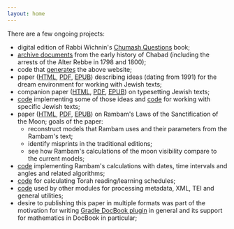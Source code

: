 ```yaml
---
layout: home
---
```


There are a few ongoing projects:
- digital edition of Rabbi Wichnin's [Chumash Questions](https://www.chumashquestions.org/) book;
- [archive documents](https://www.alter-rebbe.org) from the early history of Chabad
 (including the arrests of the Alter Rebbe in 1798 and 1800);
- code that [generates](https://github.com/opentorah/opentorah/tree/master/collector) the above website;   
- paper ([HTML](/texts/paper/dream/html/index.html), [PDF](/texts/paper/dream/pdf/dream.pdf),
  [EPUB](/texts/paper/dream/epub2/dream.epub)) describing ideas (dating from 1991) for the dream environment for
   working with Jewish texts;
- companion paper ([HTML](/texts/paper/typesetting/html/index.html), [PDF](/texts/paper/typesetting/pdf/typesetting.pdf),
  [EPUB](/texts/paper/typesetting/epub2/typesetting.epub)) on typesetting Jewish texts;
- [code](https://github.com/opentorah/opentorah/tree/master/site) implementing some of those ideas and
  [code](https://github.com/opentorah/opentorah/tree/master/texts) for working with specific Jewish texts;
- paper ([HTML](/calendar/paper/html/index.html), [PDF](/calendar/paper/pdf/calendar.pdf),
  [EPUB](/calendar/paper/epub2/calendar.epub)) on Rambam's Laws of the Sanctification of the Moon;
  goals of the paper:
  - reconstruct models that Rambam uses and their parameters from the Rambam's text;
  - identify misprints in the traditional editions; 
  - see how Rambam's calculations of the moon visibility compare to the current models;
- [code](https://github.com/opentorah/opentorah/tree/master/calendar) implementing Rambam's calculations
  with dates, time intervals and angles and related algorithms;   
- [code](https://github.com/opentorah/opentorah/tree/master/schedule) for calculating Torah reading/learning schedules;
- [code](https://github.com/opentorah/opentorah/tree/master/base) used by other modules for
  processing metadata, XML, TEI and general utilities;   
- desire to publishing this paper in multiple formats was part of the motivation for writing
  [Gradle DocBook plugin](https://github.com/opentorah/opentorah/tree/master/docbook) in general
  and its support for mathematics in DocBook in particular;
